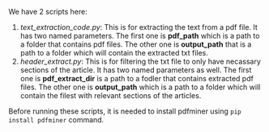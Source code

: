 We have 2 scripts here:

1. *text_extraction_code.py*: This is for extracting the text from a pdf file. It has two named parameters. The first one is **pdf_path** which is a path to a folder that contains pdf files. The other one  is **output_path** that is a path to a folder which will contain the extracted txt files.
2. *header_extract.py*: This is for filtering the txt file to only have necassary sections of the article. It has two named parameters as well. The first one is **pdf_extract_dir** is a path to a fodler that contains extracted pdf files. The other one is **output_path** which is a path to a folder which will contain the filest with relevant sections of the articles.

Before running these scripts, it is needed to install pdfminer using ```pip install pdfminer``` command.
